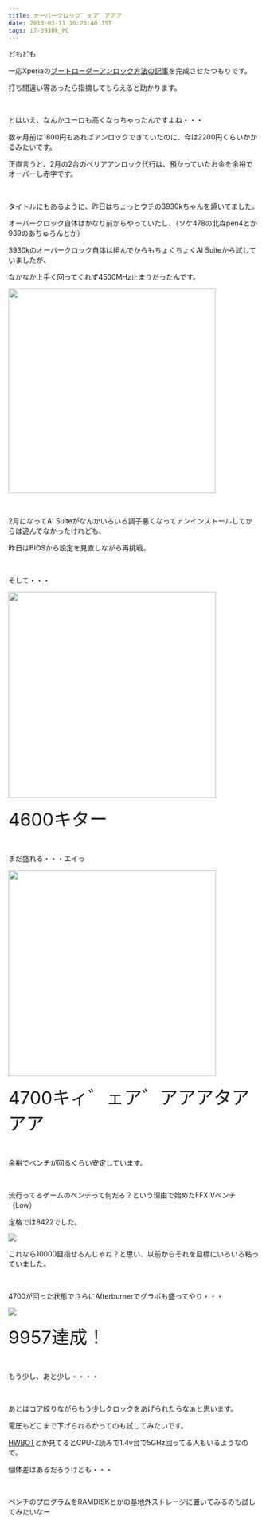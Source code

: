 ```yaml
---
title: オーバークロック゛ェア゛アアア
date: 2013-03-11 10:25:40 JST
tags: i7-3930k_PC
---
```

<p>どもども</p>
<p>一応Xperiaの<a href="http://www5.pf-x.net/~tosainu/index.php/page/omnius">ブートローダーアンロック方法の記事</a>を完成させたつもりです。</p>
<p>打ち間違い等あったら指摘してもらえると助かります。</p>
<p>&nbsp;</p>
<p>とはいえ、なんかユーロも高くなっちゃったんですよね・・・</p>
<p>数ヶ月前は1800円もあればアンロックできていたのに、今は2200円くらいかかるみたいです。</p>
<p>正直言うと、2月の2台のペリアアンロック代行は、預かっていたお金を余裕でオーバーし赤字です。</p>
<p>&nbsp;</p>
<p>タイトルにもあるように、昨日はちょっとウチの3930kちゃんを焼いてました。</p>
<p>オーバークロック自体はかなり前からやっていたし、（ソケ478の北森pen4とか939のあちゅろんとか）</p>
<p>3930kのオーバークロック自体は組んでからもちょくちょくAI Suiteから試していましたが、</p>
<p>なかなか上手く回ってくれず4500MHz止まりだったんです。</p>
<p><img src="https://lh5.googleusercontent.com/-hurYFkX2ios/UT0joYRKdFI/AAAAAAAABoE/M9jRYfnJJMQ/s800/4500.png" height="411" width="416" /></p>
<p>&nbsp;</p>
<p>2月になってAI Suiteがなんかいろいろ調子悪くなってアンインストールしてからは遊んでなかったけれども、</p>
<p>昨日はBIOSから設定を見直しながら再挑戦。</p>
<p>&nbsp;</p>
<p>そして・・・</p>
<p><img src="https://lh6.googleusercontent.com/--AOkGzmB9Xg/UT0jqNLgOHI/AAAAAAAABoU/SxdF2PbUkhA/s800/4600.png" height="414" width="417" /></p>
<p><span style="font-size:36px;">4600キター</span></p>
<p>&nbsp;</p>
<p>まだ盛れる・・・エイっ</p>
<p><img src="https://lh3.googleusercontent.com/-TgX4SvrMglA/UT0jrF9hGJI/AAAAAAAABoc/cstv4CRK3-s/s800/4700.png" height="414" width="417" /></p>
<p><span style="font-size:36px;">4700キィ゛ェア゛アアアタアアア</span></p>
<p>&nbsp;</p>
<p>余裕でベンチが回るくらい安定しています。</p>
<p>&nbsp;</p>
<p>流行ってるゲームのベンチって何だろ？という理由で始めたFFXIVベンチ（Low）</p>
<p>定格では8422でした。</p>
<p><img src="https://lh6.googleusercontent.com/-uI8caUYIwIA/UT0maFHYalI/AAAAAAAABpM/9NvLlGxiVyE/s640/FFXIV%2520Bench%252020130103.png" /></p>
<p>これなら10000目指せるんじゃね？と思い、以前からそれを目標にいろいろ粘っていました。</p>
<p>&nbsp;</p>
<p>4700が回った状態でさらにAfterburnerでグラボも盛ってやり・・・</p>
<p><img src="https://lh6.googleusercontent.com/-LPtIIbrEQv4/UT0j31wB0EI/AAAAAAAABpE/iEn8OO9R3RQ/s640/ffbenchlow%25209957%252020130310.png" /></p>
<p><span style="font-size:36px;">9957達成！</span></p>
<p>&nbsp;</p>
<p>もう少し、あと少し・・・・</p>
<p>&nbsp;</p>
<p>あとはコア絞りながらもう少しクロックをあげられたらなぁと思います。</p>
<p>電圧もどこまで下げられるかってのも試してみたいです。</p>
<p><a href="http://hwbot.org/">HWBOT</a>とか見てるとCPU-Z読みで1.4v台で5GHz回ってる人もいるようなので。</p>
<p>個体差はあるだろうけども・・・</p>
<p>&nbsp;</p>
<p>ベンチのプログラムをRAMDISKとかの基地外ストレージに置いてみるのも試してみたいなー</p>
<p>&nbsp;</p>
<p>&nbsp;</p>
